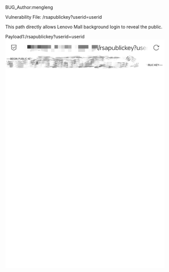 BUG_Author:mengleng

Vulnerability File: /rsapublickey?userid=userid

This path directly allows Lenovo Mall background login to reveal the public.

Payload1:/rsapublickey?userid=userid
![image](./IMG_20230518_010212.jpg)
